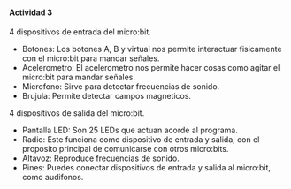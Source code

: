 #### Actividad 3

4 dispositivos de entrada del micro:bit.
- Botones: Los botones A, B y virtual nos permite interactuar fisicamente con el micro:bit para mandar señales.
- Acelerometro: El acelerometro nos permite hacer cosas como agitar el micro:bit para mandar señales.
- Microfono: Sirve para detectar frecuencias de sonido.
- Brujula: Permite detectar campos magneticos.

4 dispositivos de salida del micro:bit.
- Pantalla LED: Son 25 LEDs que actuan acorde al programa.
- Radio: Este funciona como dispositivo de entrada y salida, con el proposito principal de comunicarse con otros micro:bits.
- Altavoz: Reproduce frecuencias de sonido.
- Pines: Puedes conectar dispositivos de entrada y salida al micro:bit, como audifonos.

